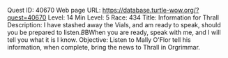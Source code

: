 Quest ID: 40670
Web page URL: https://database.turtle-wow.org/?quest=40670
Level: 14
Min Level: 5
Race: 434
Title: Information for Thrall
Description: I have stashed away the Vials, and am ready to speak, should you be prepared to listen.$B$BWhen you are ready, speak with me, and I will tell you what it is I know.
Objective: Listen to Mally O'Flor tell his information, when complete, bring the news to Thrall in Orgrimmar.
